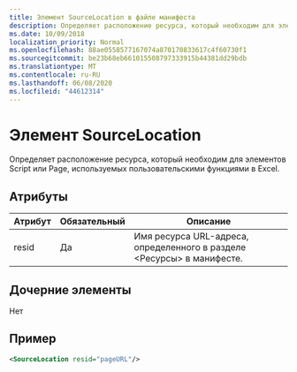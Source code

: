 ```yaml
---
title: Элемент SourceLocation в файле манифеста
description: Определяет расположение ресурса, который необходим для элементов Script или Page, используемых пользовательскими функциями в Excel.
ms.date: 10/09/2018
localization_priority: Normal
ms.openlocfilehash: 88ae0558577167074a870170833617c4f60730f1
ms.sourcegitcommit: be23b68eb661015508797333915b44381dd29bdb
ms.translationtype: MT
ms.contentlocale: ru-RU
ms.lasthandoff: 06/08/2020
ms.locfileid: "44612314"
---
```

# <a name="sourcelocation-element"></a>Элемент SourceLocation

Определяет расположение ресурса, который необходим для элементов Script или Page, используемых пользовательскими функциями в Excel.

## <a name="attributes"></a>Атрибуты

| **Атрибут** | **Обязательный** | **Описание**                                                                      |
|---------------|--------------|--------------------------------------------------------------------------------------|
| resid         | Да          | Имя ресурса URL-адреса, определенного в разделе &lt;Ресурсы&gt; в манифесте. |

## <a name="child-elements"></a>Дочерние элементы

Нет

## <a name="example"></a>Пример

```xml
<SourceLocation resid="pageURL"/>
```
